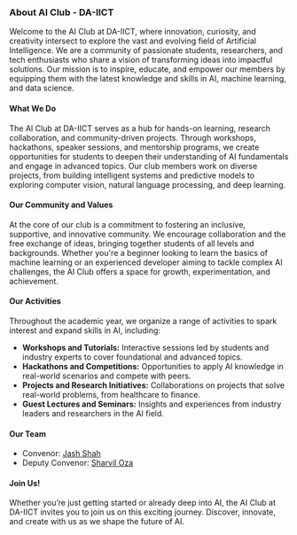 ### About AI Club - DA-IICT

Welcome to the AI Club at DA-IICT, where innovation, curiosity, and creativity intersect to explore the vast and evolving field of Artificial Intelligence. We are a community of passionate students, researchers, and tech enthusiasts who share a vision of transforming ideas into impactful solutions. Our mission is to inspire, educate, and empower our members by equipping them with the latest knowledge and skills in AI, machine learning, and data science.

#### What We Do

The AI Club at DA-IICT serves as a hub for hands-on learning, research collaboration, and community-driven projects. Through workshops, hackathons, speaker sessions, and mentorship programs, we create opportunities for students to deepen their understanding of AI fundamentals and engage in advanced topics. Our club members work on diverse projects, from building intelligent systems and predictive models to exploring computer vision, natural language processing, and deep learning.

#### Our Community and Values

At the core of our club is a commitment to fostering an inclusive, supportive, and innovative community. We encourage collaboration and the free exchange of ideas, bringing together students of all levels and backgrounds. Whether you're a beginner looking to learn the basics of machine learning or an experienced developer aiming to tackle complex AI challenges, the AI Club offers a space for growth, experimentation, and achievement.

#### Our Activities

Throughout the academic year, we organize a range of activities to spark interest and expand skills in AI, including:
- **Workshops and Tutorials:** Interactive sessions led by students and industry experts to cover foundational and advanced topics.
- **Hackathons and Competitions:** Opportunities to apply AI knowledge in real-world scenarios and compete with peers.
- **Projects and Research Initiatives:** Collaborations on projects that solve real-world problems, from healthcare to finance.
- **Guest Lectures and Seminars:** Insights and experiences from industry leaders and researchers in the AI field.

#### Our Team
- Convenor: [Jash Shah](https://github.com/jash0803)
- Deputy Convenor: [Sharvil Oza](https://github.com/so-19)

#### Join Us!

Whether you’re just getting started or already deep into AI, the AI Club at DA-IICT invites you to join us on this exciting journey. Discover, innovate, and create with us as we shape the future of AI.

